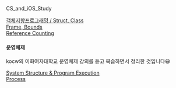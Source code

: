 CS_and_iOS_Study

[객체지향프로그래밍 / Struct, Class](https://github.com/hyejuuu/CS_and_iOS_Study/blob/master/20190923.md) <br>
[Frame, Bounds](https://github.com/hyejuuu/CS_and_iOS_Study/blob/master/20190925.md) <br>
[Reference Counting](https://github.com/hyejuuu/CS_and_iOS_Study/blob/master/20191004.md) <br>

#### 운영체제
kocw의 이화여자대학교 운영체제 강의를 듣고 복습하면서 정리한 것입니다😆 <br>

[System Structure & Program Execution](https://github.com/hyejuuu/CS_and_iOS_Study/blob/master/OS_SystemStructure&ProgramExecution.md) <br>
[Process](https://github.com/hyejuuu/CS_and_iOS_Study/blob/master/Process.md) <br>

